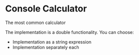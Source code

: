 # Console Calculator
 The most common calculator

The implementation is a double functionality. You can choose:
<ul>
 <li>Implementation as a string expression</li>
 <li>Implementation separately each</li>
</ul>
